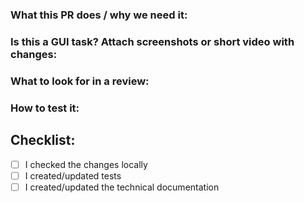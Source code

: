 ### What this PR does / why we need it:


### Is this a GUI task? Attach screenshots or short video with changes:


### What to look for in a review:


### How to test it:


## **Checklist:**

- [ ]  I checked the changes locally
- [ ]  I created/updated tests
- [ ]  I created/updated the technical documentation
